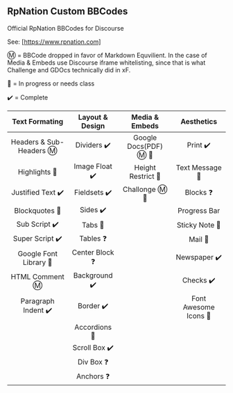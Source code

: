 ## RpNation Custom BBCodes

Official RpNation BBCodes for Discourse

See: [https://www.rpnation.com]

Ⓜ️ = BBCode dropped in favor of Markdown Equvilient. In the case of Media & Embeds use Discourse iframe whitelisting, since that is what Challenge and GDOcs technically did in xF.

🚧 = In progress or needs class

✔️ = Complete

|     Text Formating      | Layout & Design |    Media & Embeds    |      Aesthetics      |
| :---------------------: | :-------------: | :------------------: | :------------------: |
| Headers & Sub-Headers Ⓜ️ |   Dividers ✔️    | Google Docs(PDF) Ⓜ️ 🚧 |       Print ✔️        |
|      Highlights 🚧       |  Image Float ✔️  |  Height Restrict 🚧   |    Text Message 🚧    |
|    Justified Text ✔️     |   Fieldsets ✔️   |    Challonge Ⓜ️ 🚧     |       Blocks ❓       |
|      Blockquotes 🚧      |     Sides ✔️     |                      |     Progress Bar     |
|      Sub Script ✔️       |     Tabs 🚧      |                      |    Sticky Note 🚧     |
|     Super Script ✔️      |    Tables ❓     |                      |        Mail 🚧        |
|  Google Font Library 🚧  | Center Block ❓  |                      |     Newspaper ✔️      |
|     HTML Comment Ⓜ️      |  Background ✔️   |                      |       Checks ✔️       |
|   Paragraph Indent ✔️    |    Border ✔️     |                      | Font Awesome Icons 🚧 |
|                         |  Accordions 🚧   |                      |                      |
|                         |  Scroll Box ✔️   |                      |                      |
|                         |    Div Box ❓    |                      |                      |
|                         |    Anchors ❓    |                      |                      |
